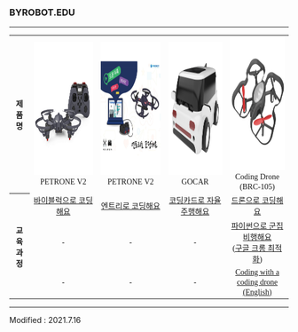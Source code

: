 ### BYROBOT.EDU

---

<div align="center">
        <table>
        <tr>
            <th><div align="center"><font face="맑은고딕">제품명</font></div></th>
            <td>
                <div align="center">
                    <img src="/assets/images/products/petrone_v2_and_controller.jpg" alt="petrone_v2_and_controller" height="240" width="240"><br>
                    <font face="맑은고딕">PETRONE V2</font>
                </div>
            </td>
            <td>
                <div align="center">
                    <img src="/assets/images/products/entry_mian.jpg" height="240" width="240"><br>
                    <font face="맑은고딕">PETRONE V2</font>
                </div>
            </td>
            <td>
                <div align="center">
                    <img src="/assets/images/products/gocar.png" height="240" width="240"><br>
                    <font face="맑은고딕">GOCAR</font>
                </div>
            </td>
            <td>
                <div align="center">
                    <img src="/assets/images/products/Coding Drone.png" height="240" width="240"><br>
                    <font face="맑은고딕">Coding Drone<br>(BRC-105)</font>
                </div>
            </td>
        </tr>
        <tr>
            <th rowspan="3"><div align="center"><font face="맑은고딕">교육과정</font></div></th>
            <td>
                <div align="center"><a href="/software/byblocks/"><font face="맑은고딕">바이블럭으로 코딩해요</font></a></div>
            </td>
            <td>
                <div align="center"><a href="/software/entry/"><font face="맑은고딕">엔트리로 코딩해요</font></a></div>
            </td>
            <td>
                <div align="center"><a href="/software/gocar/"><font face="맑은고딕">코딩카드로 자율주행해요</font></a></div>
            </td>
            <td>
                <div align="center"><a href="/software/codingdrone/"><font face="맑은고딕">드론으로 코딩해요</font></a></div>
            </td>
        </tr>
        <tr>
            <td>
                <div align="center"><font face="맑은고딕">-</font></div>
            </td>
            <td>
                <div align="center"><font face="맑은고딕">-</font></div>
            </td>
            <td>
                <div align="center"><font face="맑은고딕">-</font></div>
            </td>
            <td>
                <div align="center"><a href="https://www.notion.so/BRC-105-x-29def46a4a814c089dc09bebfe49db3c" target="_blank"><font face="맑은고딕">파이썬으로 군집비행해요<br>(구글 크롬 최적화)</font></a></div>
            </td>
        </tr>
        <tr>
            <td>
                <div align="center"><font face="맑은고딕">-</font></div>
            </td>
            <td>
                <div align="center"><font face="맑은고딕">-</font></div>
            </td>
            <td>
                <div align="center"><font face="맑은고딕">-</font></div>
            </td>
            <td>
                <div align="center"><a href="/software/codingdrone_eng/" target="_blank"><font face="맑은고딕">Coding with a coding drone (English)</font></a></div>
            </td>
        </tr>
    </table>
</div>

---

Modified : 2021.7.16